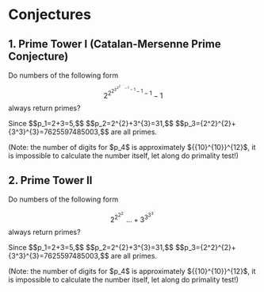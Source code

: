 # Conjectures

## 1. Prime Tower I (Catalan-Mersenne Prime Conjecture)
Do numbers of the following form 
$$2^{2^{2^{{2}^{2^2^{\cdot\cdot\cdot}-1}-1}-1}-1}-1$$ 
always return primes? 
<p/> 
Since 
$$p_1=2+3=5,$$ 
$$p_2=2^{2}+3^{3}=31,$$ 
$$p_3={2^2}^{2}+{3^3}^{3}=7625597485003,$$
are all primes.
<p/>
(Note: the number of digits for $p_4$ is approximately ${{10}^{10}}^{12}$, it is impossible to calculate the number itself, let along do primality test!)

## 2. Prime Tower II
Do numbers of the following form 
$$2^{2^{2^{2^{{\cdot}^{{\cdot}^{\cdot}}}}}}...+3^{3^{3^{3^{{\cdot}^{{\cdot}^{\cdot}}}}}}$$ 
always return primes? 
<p/> 
Since 
$$p_1=2+3=5,$$ 
$$p_2=2^{2}+3^{3}=31,$$ 
$$p_3={2^2}^{2}+{3^3}^{3}=7625597485003,$$
are all primes.
<p/>
(Note: the number of digits for $p_4$ is approximately ${{10}^{10}}^{12}$, it is impossible to calculate the number itself, let along do primality test!)


